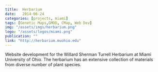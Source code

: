```yaml
---
title:  Herbarium
date:   2014-06-24
categories: [projects, miami]
tags: [Genetic Maps,GMOD, CMap, Web Dev]
img: "/assets/imgs/herbarium.png"
logo: "/assets/logos/miami.png"
publication: ""
link: "http://herbarium.muohio.edu"
---
```


Website development for the Willard Sherman Turrell Herbarium at Miami University of Ohio. The herbarium has an extensive collection of materials from diverse number of plant species.
